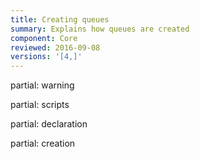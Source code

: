 ```yaml
---
title: Creating queues
summary: Explains how queues are created
component: Core
reviewed: 2016-09-08
versions: '[4,]'
---
```


partial: warning

partial: scripts

partial: declaration

partial: creation